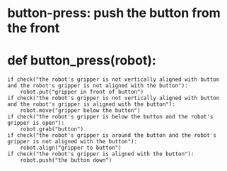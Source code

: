 # button-press: push the button from the front
# def button_press(robot):
    if check("the robot's gripper is not vertically aligned with button and the robot's gripper is not aligned with the button"):
        robot.put("gripper in front of button")
    if check("the robot's gripper is not vertically aligned with button and the robot's gripper is aligned with the button"):
        robot.move("gripper below the button")
    if check("the robot's gripper is below the button and the robot's gripper is open"):
        robot.grab("button")
    if check("the robot's gripper is around the button and the robot's gripper is not aligned with the button"):
        robot.align("gripper to button")
    if check("the robot's gripper is aligned with the button"):
        robot.push("the button down")